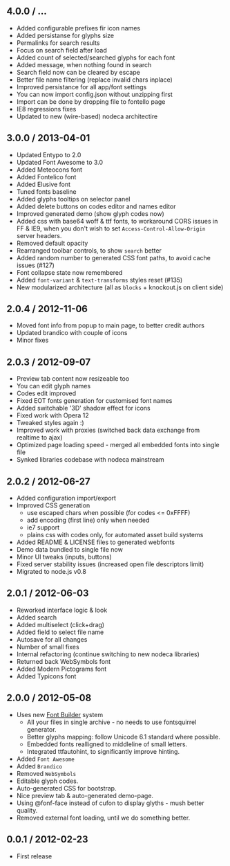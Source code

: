 4.0.0 / ...
------------------

* Added configurable prefixes fir icon names
* Added persistanse for glyphs size
* Permalinks for search results
* Focus on search field after load
* Added count of selected/searched glyphs for each font
* Added message, when nothing found in search
* Search field now can be cleared by escape
* Better file name filtering (replace invalid chars inplace)
* Improved persistance for all app/font settings
* You can now import config.json without unzipping first
* Import can be done by dropping file to fontello page
* IE8 regressions fixes
* Updated to new (wire-based) nodeca architectire


3.0.0 / 2013-04-01
------------------

* Updated Entypo to 2.0
* Updated Font Awesome to 3.0
* Added Meteocons font
* Added Fontelico font
* Added Elusive font
* Tuned fonts baseline
* Added glyphs tooltips on selector panel
* Added delete buttons on codes editor and names editor
* Improved generated demo (show glyph codes now)
* Added css with base64 woff & ttf fonts, to workaround CORS issues in FF & IE9,
  when you don't wish to set `Access-Control-Allow-Origin` server headers.
* Removed default opacity
* Rearranged toolbar controls, to show `search` better
* Added random number to generated CSS font paths, to avoid cache issues (#127)
* Font collapse state now remembered
* Added `font-variant` & `text-transforms` styles reset (#135)
* New modularized architecture (all as `blocks` + knockout.js on client side)


2.0.4 / 2012-11-06
------------------

* Moved font info from popup to main page, to better credit authors
* Updated brandico with couple of icons
* Minor fixes


2.0.3 / 2012-09-07
------------------

* Preview tab content now resizeable too
* You can edit glyph names
* Codes edit improved
* Fixed EOT fonts generation for customised font names
* Added switchable '3D' shadow effect for icons
* Fixed work with Opera 12
* Tweaked styles again :)
* Improved work with proxies (switched back data exchange from realtime to ajax)
* Optimized page loading speed - merged all embedded fonts into single file
* Synked libraries codebase with nodeca mainstream


2.0.2 / 2012-06-27
------------------

* Added configuration import/export
* Improved CSS generation
  - use escaped chars when possible (for codes <= 0xFFFF)
  - add encoding (first line) only when needed
  - ie7 support
  - plains css with codes only, for automated asset build systems
* Added README & LICENSE files to generated webfonts
* Demo data bundled to single file now
* Minor UI tweaks (inputs, buttons)
* Fixed server stability issues (increased open file descriptors limit)
* Migrated to node.js v0.8


2.0.1 / 2012-06-03
------------------

* Reworked interface logic & look
* Added search
* Added multiselect (click+drag)
* Added field to select file name
* Autosave for all changes
* Number of small fixes
* Internal refactoring (continue switching to new nodeca libraries)
* Returned back WebSymbols font
* Added Modern Pictograms font
* Added Typicons font


2.0.0 / 2012-05-08
------------------

* Uses new [Font Builder](https://github.com/fontello/font-builder) system
  - All your files in single archive - no needs to use fontsquirrel generator.
  - Better glyphs mapping: follow Unicode 6.1 standard where possible.
  - Embedded fonts realligned to middleline of small letters.
  - Integrated ttfautohint, to significantly improve hinting.
* Added `Font Awesome`
* Added `Brandico`
* Removed `WebSymbols`
* Editable glyph codes.
* Auto-generated CSS for bootstrap.
* Nice preview tab & auto-generated demo-page.
* Using @fonf-face instead of cufon to display glyths - mush better quality.
* Removed external font loading, until we do something better.


0.0.1 / 2012-02-23
------------------

* First release
